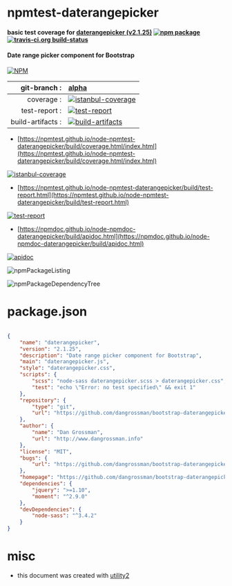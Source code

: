 # npmtest-daterangepicker

#### basic test coverage for  [daterangepicker (v2.1.25)](https://github.com/dangrossman/bootstrap-daterangepicker)  [![npm package](https://img.shields.io/npm/v/npmtest-daterangepicker.svg?style=flat-square)](https://www.npmjs.org/package/npmtest-daterangepicker) [![travis-ci.org build-status](https://api.travis-ci.org/npmtest/node-npmtest-daterangepicker.svg)](https://travis-ci.org/npmtest/node-npmtest-daterangepicker)

#### Date range picker component for Bootstrap

[![NPM](https://nodei.co/npm/daterangepicker.png?downloads=true&downloadRank=true&stars=true)](https://www.npmjs.com/package/daterangepicker)

| git-branch : | [alpha](https://github.com/npmtest/node-npmtest-daterangepicker/tree/alpha)|
|--:|:--|
| coverage : | [![istanbul-coverage](https://npmtest.github.io/node-npmtest-daterangepicker/build/coverage.badge.svg)](https://npmtest.github.io/node-npmtest-daterangepicker/build/coverage.html/index.html)|
| test-report : | [![test-report](https://npmtest.github.io/node-npmtest-daterangepicker/build/test-report.badge.svg)](https://npmtest.github.io/node-npmtest-daterangepicker/build/test-report.html)|
| build-artifacts : | [![build-artifacts](https://npmtest.github.io/node-npmtest-daterangepicker/glyphicons_144_folder_open.png)](https://github.com/npmtest/node-npmtest-daterangepicker/tree/gh-pages/build)|

- [https://npmtest.github.io/node-npmtest-daterangepicker/build/coverage.html/index.html](https://npmtest.github.io/node-npmtest-daterangepicker/build/coverage.html/index.html)

[![istanbul-coverage](https://npmtest.github.io/node-npmtest-daterangepicker/build/screenCapture.buildCi.browser.%252Ftmp%252Fbuild%252Fcoverage.lib.html.png)](https://npmtest.github.io/node-npmtest-daterangepicker/build/coverage.html/index.html)

- [https://npmtest.github.io/node-npmtest-daterangepicker/build/test-report.html](https://npmtest.github.io/node-npmtest-daterangepicker/build/test-report.html)

[![test-report](https://npmtest.github.io/node-npmtest-daterangepicker/build/screenCapture.buildCi.browser.%252Ftmp%252Fbuild%252Ftest-report.html.png)](https://npmtest.github.io/node-npmtest-daterangepicker/build/test-report.html)

- [https://npmdoc.github.io/node-npmdoc-daterangepicker/build/apidoc.html](https://npmdoc.github.io/node-npmdoc-daterangepicker/build/apidoc.html)

[![apidoc](https://npmdoc.github.io/node-npmdoc-daterangepicker/build/screenCapture.buildCi.browser.%252Ftmp%252Fbuild%252Fapidoc.html.png)](https://npmdoc.github.io/node-npmdoc-daterangepicker/build/apidoc.html)

![npmPackageListing](https://npmtest.github.io/node-npmtest-daterangepicker/build/screenCapture.npmPackageListing.svg)

![npmPackageDependencyTree](https://npmtest.github.io/node-npmtest-daterangepicker/build/screenCapture.npmPackageDependencyTree.svg)



# package.json

```json

{
    "name": "daterangepicker",
    "version": "2.1.25",
    "description": "Date range picker component for Bootstrap",
    "main": "daterangepicker.js",
    "style": "daterangepicker.css",
    "scripts": {
        "scss": "node-sass daterangepicker.scss > daterangepicker.css",
        "test": "echo \"Error: no test specified\" && exit 1"
    },
    "repository": {
        "type": "git",
        "url": "https://github.com/dangrossman/bootstrap-daterangepicker.git"
    },
    "author": {
        "name": "Dan Grossman",
        "url": "http://www.dangrossman.info"
    },
    "license": "MIT",
    "bugs": {
        "url": "https://github.com/dangrossman/bootstrap-daterangepicker/issues"
    },
    "homepage": "https://github.com/dangrossman/bootstrap-daterangepicker",
    "dependencies": {
        "jquery": ">=1.10",
        "moment": "^2.9.0"
    },
    "devDependencies": {
        "node-sass": "^3.4.2"
    }
}
```



# misc
- this document was created with [utility2](https://github.com/kaizhu256/node-utility2)

